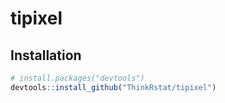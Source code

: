 # tipixel

## Installation



```R
# install.packages("devtools")
devtools::install_github("ThinkRstat/tipixel")
```
